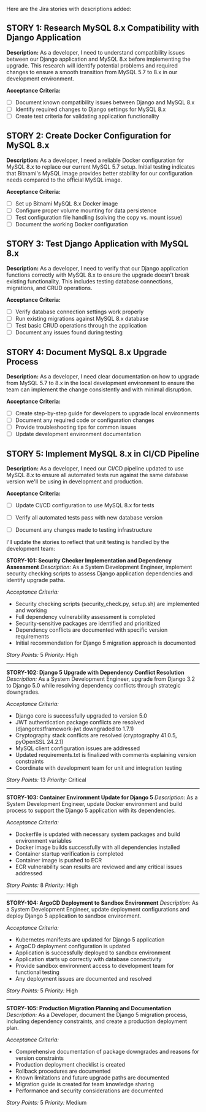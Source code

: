 Here are the Jira stories with descriptions added:

## STORY 1: Research MySQL 8.x Compatibility with Django Application
**Description:**
As a developer, I need to understand compatibility issues between our Django application and MySQL 8.x before implementing the upgrade. This research will identify potential problems and required changes to ensure a smooth transition from MySQL 5.7 to 8.x in our development environment.

**Acceptance Criteria:**
- [ ] Document known compatibility issues between Django and MySQL 8.x
- [ ] Identify required changes to Django settings for MySQL 8.x
- [ ] Create test criteria for validating application functionality

## STORY 2: Create Docker Configuration for MySQL 8.x
**Description:**
As a developer, I need a reliable Docker configuration for MySQL 8.x to replace our current MySQL 5.7 setup. Initial testing indicates that Bitnami's MySQL image provides better stability for our configuration needs compared to the official MySQL image.

**Acceptance Criteria:**
- [ ] Set up Bitnami MySQL 8.x Docker image 
- [ ] Configure proper volume mounting for data persistence
- [ ] Test configuration file handling (solving the copy vs. mount issue)
- [ ] Document the working Docker configuration

## STORY 3: Test Django Application with MySQL 8.x
**Description:**
As a developer, I need to verify that our Django application functions correctly with MySQL 8.x to ensure the upgrade doesn't break existing functionality. This includes testing database connections, migrations, and CRUD operations.

**Acceptance Criteria:**
- [ ] Verify database connection settings work properly
- [ ] Run existing migrations against MySQL 8.x database
- [ ] Test basic CRUD operations through the application
- [ ] Document any issues found during testing

## STORY 4: Document MySQL 8.x Upgrade Process
**Description:**
As a developer, I need clear documentation on how to upgrade from MySQL 5.7 to 8.x in the local development environment to ensure the team can implement the change consistently and with minimal disruption.

**Acceptance Criteria:**
- [ ] Create step-by-step guide for developers to upgrade local environments
- [ ] Document any required code or configuration changes
- [ ] Provide troubleshooting tips for common issues
- [ ] Update development environment documentation

## STORY 5: Implement MySQL 8.x in CI/CD Pipeline
**Description:**
As a developer, I need our CI/CD pipeline updated to use MySQL 8.x to ensure all automated tests run against the same database version we'll be using in development and production.

**Acceptance Criteria:**
- [ ] Update CI/CD configuration to use MySQL 8.x for tests
- [ ] Verify all automated tests pass with new database version
- [ ] Document any changes made to testing infrastructure


I'll update the stories to reflect that unit testing is handled by the development team:

**STORY-101: Security Checker Implementation and Dependency Assessment**
*Description:* As a System Development Engineer, implement security checking scripts to assess Django application dependencies and identify upgrade paths.

*Acceptance Criteria:*
- Security checking scripts (security_check.py, setup.sh) are implemented and working
- Full dependency vulnerability assessment is completed
- Security-sensitive packages are identified and prioritized
- Dependency conflicts are documented with specific version requirements
- Initial recommendation for Django 5 migration approach is documented

*Story Points:* 5
*Priority:* High

---

**STORY-102: Django 5 Upgrade with Dependency Conflict Resolution**
*Description:* As a System Development Engineer, upgrade from Django 3.2 to Django 5.0 while resolving dependency conflicts through strategic downgrades.

*Acceptance Criteria:*
- Django core is successfully upgraded to version 5.0
- JWT authentication package conflicts are resolved (djangorestframework-jwt downgraded to 1.7.1)
- Cryptography stack conflicts are resolved (cryptography 41.0.5, pyOpenSSL 24.2.1)
- MySQL client configuration issues are addressed
- Updated requirements.txt is finalized with comments explaining version constraints
- Coordinate with development team for unit and integration testing

*Story Points:* 13
*Priority:* Critical

---

**STORY-103: Container Environment Update for Django 5**
*Description:* As a System Development Engineer, update Docker environment and build process to support the Django 5 application with its dependencies.

*Acceptance Criteria:*
- Dockerfile is updated with necessary system packages and build environment variables
- Docker image builds successfully with all dependencies installed
- Container startup verification is completed
- Container image is pushed to ECR
- ECR vulnerability scan results are reviewed and any critical issues addressed

*Story Points:* 8
*Priority:* High

---

**STORY-104: ArgoCD Deployment to Sandbox Environment**
*Description:* As a System Development Engineer, update deployment configurations and deploy Django 5 application to sandbox environment.

*Acceptance Criteria:*
- Kubernetes manifests are updated for Django 5 application
- ArgoCD deployment configuration is updated
- Application is successfully deployed to sandbox environment
- Application starts up correctly with database connectivity
- Provide sandbox environment access to development team for functional testing
- Any deployment issues are documented and resolved

*Story Points:* 5
*Priority:* High

---

**STORY-105: Production Migration Planning and Documentation**
*Description:* As a Developer, document the Django 5 migration process, including dependency constraints, and create a production deployment plan.

*Acceptance Criteria:*
- Comprehensive documentation of package downgrades and reasons for version constraints
- Production deployment checklist is created
- Rollback procedures are documented
- Known limitations and future upgrade paths are documented
- Migration guide is created for team knowledge sharing
- Performance and security considerations are documented

*Story Points:* 5
*Priority:* Medium
